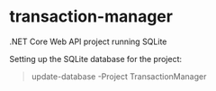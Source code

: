 # transaction-manager
.NET Core Web API project running SQLite 

Setting up the SQLite database for the project:
>update-database -Project TransactionManager
